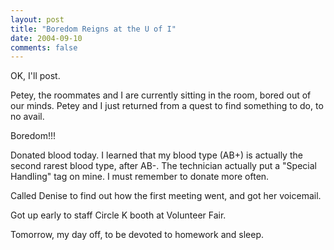 ```yaml
---
layout: post
title: "Boredom Reigns at the U of I"
date: 2004-09-10
comments: false
---
```

OK, I'll post.




Petey, the roommates and I are currently sitting in the room, bored out of our
minds. Petey and I just returned from a quest to find something to do, to no
avail.




Boredom!!!




Donated blood today. I learned that my blood type (AB+) is actually the second
rarest blood type, after AB-. The technician actually put a "Special Handling"
tag on mine. I must remember to donate more often.




Called Denise to find out how the first meeting went, and got her voicemail.




Got up early to staff Circle K booth at Volunteer Fair.




Tomorrow, my day off, to be devoted to homework and sleep.
